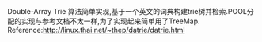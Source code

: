 Double-Array Trie 算法简单实现,基于一个英文的词典构建trie树并检索.POOL分配的实现与参考文档不太一样,为了实现起来简单用了TreeMap.
Reference:http://linux.thai.net/~thep/datrie/datrie.html
